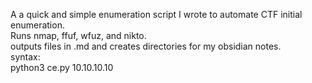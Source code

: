 A a quick and simple enumeration script I wrote to automate CTF initial enumeration.  
Runs nmap, ffuf, wfuz, and nikto.  
outputs files in .md and creates directories for my obsidian notes.  
syntax:  
python3 ce.py 10.10.10.10   
